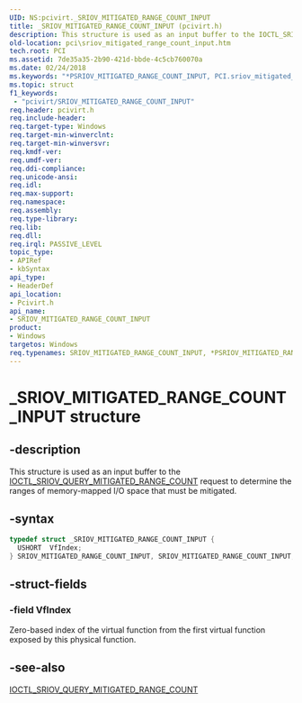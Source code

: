 ```yaml
---
UID: NS:pcivirt._SRIOV_MITIGATED_RANGE_COUNT_INPUT
title: _SRIOV_MITIGATED_RANGE_COUNT_INPUT (pcivirt.h)
description: This structure is used as an input buffer to the IOCTL_SRIOV_QUERY_MITIGATED_RANGE_COUNT request to determine the ranges of memory-mapped I/O space that must be mitigated.
old-location: pci\sriov_mitigated_range_count_input.htm
tech.root: PCI
ms.assetid: 7de35a35-2b90-421d-bbde-4c5cb760070a
ms.date: 02/24/2018
ms.keywords: "*PSRIOV_MITIGATED_RANGE_COUNT_INPUT, PCI.sriov_mitigated_range_count_input, SRIOV_MITIGATED_RANGE_COUNT_INPUT, SRIOV_MITIGATED_RANGE_COUNT_INPUT structure [Buses], _SRIOV_MITIGATED_RANGE_COUNT_INPUT, pcivirt/SRIOV_MITIGATED_RANGE_COUNT_INPUT"
ms.topic: struct
f1_keywords:
 - "pcivirt/SRIOV_MITIGATED_RANGE_COUNT_INPUT"
req.header: pcivirt.h
req.include-header:
req.target-type: Windows
req.target-min-winverclnt:
req.target-min-winversvr:
req.kmdf-ver:
req.umdf-ver:
req.ddi-compliance:
req.unicode-ansi:
req.idl:
req.max-support:
req.namespace:
req.assembly:
req.type-library:
req.lib:
req.dll:
req.irql: PASSIVE_LEVEL
topic_type:
- APIRef
- kbSyntax
api_type:
- HeaderDef
api_location:
- Pcivirt.h
api_name:
- SRIOV_MITIGATED_RANGE_COUNT_INPUT
product:
- Windows
targetos: Windows
req.typenames: SRIOV_MITIGATED_RANGE_COUNT_INPUT, *PSRIOV_MITIGATED_RANGE_COUNT_INPUT
---
```


# _SRIOV_MITIGATED_RANGE_COUNT_INPUT structure


## -description


This structure is used as an input buffer to the <a href="https://docs.microsoft.com/windows-hardware/drivers/ddi/pcivirt/ni-pcivirt-ioctl_sriov_query_mitigated_range_count">IOCTL_SRIOV_QUERY_MITIGATED_RANGE_COUNT</a> request to determine the ranges of memory-mapped I/O space that must be mitigated.


## -syntax


```cpp
typedef struct _SRIOV_MITIGATED_RANGE_COUNT_INPUT {
  USHORT  VfIndex;
} SRIOV_MITIGATED_RANGE_COUNT_INPUT, SRIOV_MITIGATED_RANGE_COUNT_INPUT;
```


## -struct-fields




### -field VfIndex

Zero-based index of the virtual function from the first virtual function exposed by this physical function.


## -see-also

<a href="https://docs.microsoft.com/windows-hardware/drivers/ddi/pcivirt/ni-pcivirt-ioctl_sriov_query_mitigated_range_count">IOCTL_SRIOV_QUERY_MITIGATED_RANGE_COUNT</a>



 

 


